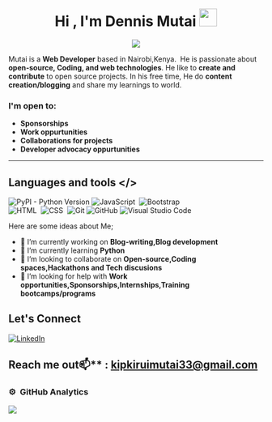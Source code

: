 <h1 align="center">Hi , I'm Dennis Mutai <img src="https://media.giphy.com/media/hvRJCLFzcasrR4ia7z/giphy.gif" width="35"></h1>
<p align="center">
  <a href="https://github.com/jaypavasiya"><img src="https://readme-typing-svg.herokuapp.com?duration=3000&lines=Web+Developer;Web+Explorer%20|%20UI+Designer%20;Content%20Creator%20|+Blogger&center=true&width=500&height=50"></a>
</p>


Mutai is a **Web Developer** based in Nairobi,Kenya.&nbsp;
He is passionate about **open-source, Coding, and web technologies**.
He like to **create and contribute** to open source projects. In his free time, He do **content creation/blogging** and share my learnings to world.

### I'm open to:
- **Sponsorships**
- **Work oppurtunities**
- **Collaborations for projects**
- **Developer advocacy oppurtunities** 
---

## Languages and tools  </>
  

![PyPI - Python Version](https://img.shields.io/pypi/pyversions/Django?style=plastic)
![JavaScript](https://img.shields.io/badge/-JavaScript-05122A?style=flat&logo=javascript)&nbsp;
![Bootstrap](https://img.shields.io/badge/-Bootstrap-05122A?style=flat&logo=bootstrap&logoColor=563D7C)\
![HTML](https://img.shields.io/badge/-HTML-05122A?style=flat&logo=HTML5)&nbsp;
![CSS](https://img.shields.io/badge/-CSS-05122A?style=flat&logo=CSS3&logoColor=1572B6)&nbsp;
![Git](https://img.shields.io/badge/-Git-05122A?style=flat&logo=git)
![GitHub](https://img.shields.io/badge/-GitHub-05122A?style=flat&logo=github)
![Visual Studio Code](https://img.shields.io/badge/-Visual%20Studio%20Code-05122A?style=flat&logo=visual-studio-code&logoColor=007ACC)
</div>     

Here are some ideas about Me;
- 🔭 I’m currently working on **Blog-writing,Blog development**
- 🌱 I’m currently learning **Python**
- 👯 I’m looking to collaborate on **Open-source,Coding spaces,Hackathons and Tech discusions**
- 🤔 I’m looking for help with **Work opportunities,Sponsorships,Internships,Training bootcamps/programs**

## Let's Connect

[![LinkedIn](https://img.shields.io/badge/LinkedIn-%230077B5.svg?logo=linkedin&logoColor=white)](https://www.linkedin.com/in/dennis-mutai-864a43204) 

<!-- ## Portfolio:https://denniskipkirui.github.io/Portfolio/ -->
## Reach me out📫** : kipkiruimutai33@gmail.com

### ⚙️ &nbsp;GitHub Analytics

![](https://github-readme-streak-stats.herokuapp.com/?user=thegeekyb0y&theme=algolia&hide_border=false) 

